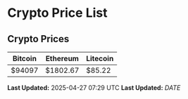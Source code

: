 # Crypto Price List

## Crypto Prices
| Bitcoin | Ethereum | Litecoin |
| ------- | -------- | -------- |
| $94097 | $1802.67 | $85.22 |
**Last Updated:** 2025-04-27 07:29 UTC
**Last Updated:** $DATE$
